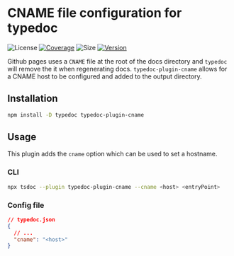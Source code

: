 # CNAME file configuration for typedoc
![License](https://img.shields.io/npm/l/typedoc-plugin-cname)
[![Coverage](https://img.shields.io/codecov/c/gh/JoshStern/typedoc-plugin-cname)](https://app.codecov.io/gh/JoshStern/typedoc-plugin-cname)
![Size](https://img.shields.io/bundlephobia/min/typedoc-plugin-cname)
[![Version](https://img.shields.io/npm/v/typedoc-plugin-cname)](https://www.npmjs.com/package/typedoc-plugin-cname)

Github pages uses a `CNAME` file at the root of the docs directory and `typedoc` will remove the
it when regenerating docs. `typedoc-plugin-cname` allows for a CNAME host to be configured and
added to the output directory.

## Installation
```sh
npm install -D typedoc typedoc-plugin-cname
```

## Usage
This plugin adds the `cname` option which can be used to set a hostname.

### CLI
```sh
npx tsdoc --plugin typedoc-plugin-cname --cname <host> <entryPoint>
```

### Config file
```json
// typedoc.json
{
  // ...
  "cname": "<host>"
}
```
